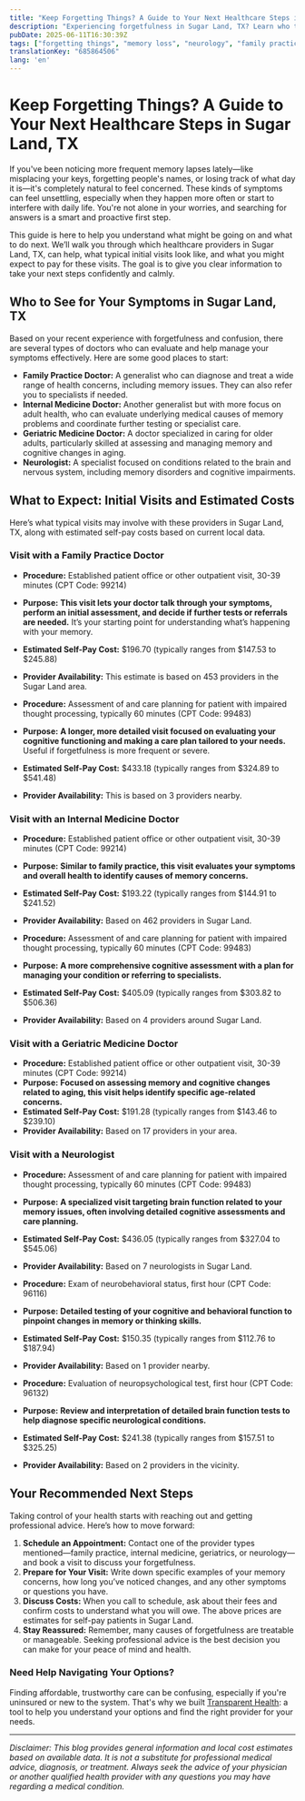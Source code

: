 ```yaml
---
title: "Keep Forgetting Things? A Guide to Your Next Healthcare Steps in Sugar Land, TX"
description: "Experiencing forgetfulness in Sugar Land, TX? Learn who to see, what to expect, and estimated costs for your initial visits."
pubDate: 2025-06-11T16:30:39Z
tags: ["forgetting things", "memory loss", "neurology", "family practice", "geriatrics", "internal medicine", "Sugar Land TX", "healthcare guidance"]
translationKey: "685864506"
lang: 'en'
---
```


# Keep Forgetting Things? A Guide to Your Next Healthcare Steps in Sugar Land, TX

If you've been noticing more frequent memory lapses lately—like misplacing your keys, forgetting people's names, or losing track of what day it is—it's completely natural to feel concerned. These kinds of symptoms can feel unsettling, especially when they happen more often or start to interfere with daily life. You're not alone in your worries, and searching for answers is a smart and proactive first step.

This guide is here to help you understand what might be going on and what to do next. We’ll walk you through which healthcare providers in Sugar Land, TX, can help, what typical initial visits look like, and what you might expect to pay for these visits. The goal is to give you clear information to take your next steps confidently and calmly.

## Who to See for Your Symptoms in Sugar Land, TX

Based on your recent experience with forgetfulness and confusion, there are several types of doctors who can evaluate and help manage your symptoms effectively. Here are some good places to start:

- **Family Practice Doctor:** A generalist who can diagnose and treat a wide range of health concerns, including memory issues. They can also refer you to specialists if needed.
- **Internal Medicine Doctor:** Another generalist but with more focus on adult health, who can evaluate underlying medical causes of memory problems and coordinate further testing or specialist care.
- **Geriatric Medicine Doctor:** A doctor specialized in caring for older adults, particularly skilled at assessing and managing memory and cognitive changes in aging.
- **Neurologist:** A specialist focused on conditions related to the brain and nervous system, including memory disorders and cognitive impairments.

## What to Expect: Initial Visits and Estimated Costs

Here’s what typical visits may involve with these providers in Sugar Land, TX, along with estimated self-pay costs based on current local data.

### Visit with a Family Practice Doctor

- **Procedure:** Established patient office or other outpatient visit, 30-39 minutes (CPT Code: 99214)  
- **Purpose:** **This visit lets your doctor talk through your symptoms, perform an initial assessment, and decide if further tests or referrals are needed.** It’s your starting point for understanding what’s happening with your memory.  
- **Estimated Self-Pay Cost:** $196.70 (typically ranges from $147.53 to $245.88)  
- **Provider Availability:** This estimate is based on 453 providers in the Sugar Land area.

- **Procedure:** Assessment of and care planning for patient with impaired thought processing, typically 60 minutes (CPT Code: 99483)  
- **Purpose:** **A longer, more detailed visit focused on evaluating your cognitive functioning and making a care plan tailored to your needs.** Useful if forgetfulness is more frequent or severe.  
- **Estimated Self-Pay Cost:** $433.18 (typically ranges from $324.89 to $541.48)  
- **Provider Availability:** This is based on 3 providers nearby.

### Visit with an Internal Medicine Doctor

- **Procedure:** Established patient office or other outpatient visit, 30-39 minutes (CPT Code: 99214)  
- **Purpose:** **Similar to family practice, this visit evaluates your symptoms and overall health to identify causes of memory concerns.**  
- **Estimated Self-Pay Cost:** $193.22 (typically ranges from $144.91 to $241.52)  
- **Provider Availability:** Based on 462 providers in Sugar Land.

- **Procedure:** Assessment of and care planning for patient with impaired thought processing, typically 60 minutes (CPT Code: 99483)  
- **Purpose:** **A more comprehensive cognitive assessment with a plan for managing your condition or referring to specialists.**  
- **Estimated Self-Pay Cost:** $405.09 (typically ranges from $303.82 to $506.36)  
- **Provider Availability:** Based on 4 providers around Sugar Land.

### Visit with a Geriatric Medicine Doctor

- **Procedure:** Established patient office or other outpatient visit, 30-39 minutes (CPT Code: 99214)  
- **Purpose:** **Focused on assessing memory and cognitive changes related to aging, this visit helps identify specific age-related concerns.**  
- **Estimated Self-Pay Cost:** $191.28 (typically ranges from $143.46 to $239.10)  
- **Provider Availability:** Based on 17 providers in your area.

### Visit with a Neurologist

- **Procedure:** Assessment of and care planning for patient with impaired thought processing, typically 60 minutes (CPT Code: 99483)  
- **Purpose:** **A specialized visit targeting brain function related to your memory issues, often involving detailed cognitive assessments and care planning.**  
- **Estimated Self-Pay Cost:** $436.05 (typically ranges from $327.04 to $545.06)  
- **Provider Availability:** Based on 7 neurologists in Sugar Land.

- **Procedure:** Exam of neurobehavioral status, first hour (CPT Code: 96116)  
- **Purpose:** **Detailed testing of your cognitive and behavioral function to pinpoint changes in memory or thinking skills.**  
- **Estimated Self-Pay Cost:** $150.35 (typically ranges from $112.76 to $187.94)  
- **Provider Availability:** Based on 1 provider nearby.

- **Procedure:** Evaluation of neuropsychological test, first hour (CPT Code: 96132)  
- **Purpose:** **Review and interpretation of detailed brain function tests to help diagnose specific neurological conditions.**  
- **Estimated Self-Pay Cost:** $241.38 (typically ranges from $157.51 to $325.25)  
- **Provider Availability:** Based on 2 providers in the vicinity.

## Your Recommended Next Steps

Taking control of your health starts with reaching out and getting professional advice. Here’s how to move forward:

1. **Schedule an Appointment:** Contact one of the provider types mentioned—family practice, internal medicine, geriatrics, or neurology—and book a visit to discuss your forgetfulness.
2. **Prepare for Your Visit:** Write down specific examples of your memory concerns, how long you’ve noticed changes, and any other symptoms or questions you have.
3. **Discuss Costs:** When you call to schedule, ask about their fees and confirm costs to understand what you will owe. The above prices are estimates for self-pay patients in Sugar Land.
4. **Stay Reassured:** Remember, many causes of forgetfulness are treatable or manageable. Seeking professional advice is the best decision you can make for your peace of mind and health.

### Need Help Navigating Your Options?

Finding affordable, trustworthy care can be confusing, especially if you're uninsured or new to the system. That's why we built [Transparent Health](https://transparenthealth.ai): a tool to help you understand your options and find the right provider for your needs.

---

*Disclaimer: This blog provides general information and local cost estimates based on available data. It is not a substitute for professional medical advice, diagnosis, or treatment. Always seek the advice of your physician or another qualified health provider with any questions you may have regarding a medical condition.*
